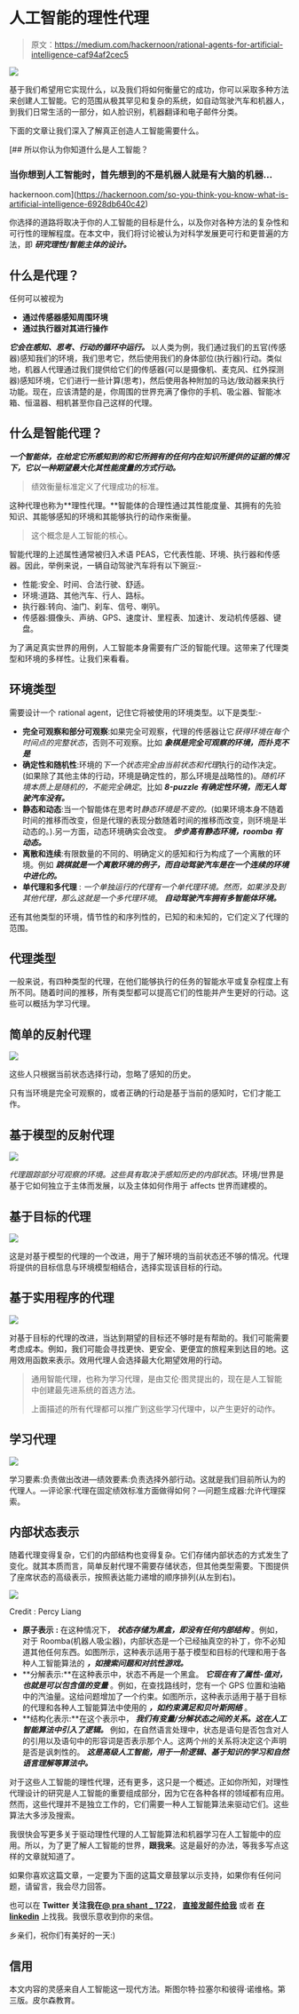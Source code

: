 # 人工智能的理性代理

> 原文：<https://medium.com/hackernoon/rational-agents-for-artificial-intelligence-caf94af2cec5>

![](img/80fd9642ba5c3eaebb18e8f7a4f8ed33.png)

基于我们希望用它实现什么，以及我们将如何衡量它的成功，你可以采取多种方法来创建人工智能。它的范围从极其罕见和复杂的系统，如自动驾驶汽车和机器人，到我们日常生活的一部分，如人脸识别，机器翻译和电子邮件分类。

下面的文章让我们深入了解真正创造人工智能需要什么。

[](https://hackernoon.com/so-you-think-you-know-what-is-artificial-intelligence-6928db640c42) [## 所以你认为你知道什么是人工智能？

### 当你想到人工智能时，首先想到的不是机器人就是有大脑的机器…

hackernoon.com](https://hackernoon.com/so-you-think-you-know-what-is-artificial-intelligence-6928db640c42) 

你选择的道路将取决于你的人工智能的目标是什么，以及你对各种方法的复杂性和可行性的理解程度。在本文中，我们将讨论被认为对科学发展更可行和更普遍的方法，即 ***研究理性/智能主体的设计。***

## 什么是代理？

任何可以被视为

*   **通过传感器感知周围环境**
*   **通过执行器对其进行操作**

***它会在感知、思考、行动的循环中运行。*** 以人类为例，我们通过我们的五官(传感器)感知我们的环境，我们思考它，然后使用我们的身体部位(执行器)行动。类似地，机器人代理通过我们提供给它们的传感器(可以是摄像机、麦克风、红外探测器)感知环境，它们进行一些计算(思考)，然后使用各种附加的马达/致动器来执行功能。现在，应该清楚的是，你周围的世界充满了像你的手机、吸尘器、智能冰箱、恒温器、相机甚至你自己这样的代理。

## 什么是智能代理？

***一个智能体，在给定它所感知到的和它所拥有的任何内在知识所提供的证据的情况下，它以一种期望最大化其性能度量的方式行动。***

> 绩效衡量标准定义了代理成功的标准。

这种代理也称为**理性代理。**智能体的合理性通过其性能度量、其拥有的先验知识、其能够感知的环境和其能够执行的动作来衡量。

> 这个概念是人工智能的核心。

智能代理的上述属性通常被归入术语 PEAS，它代表性能、环境、执行器和传感器。因此，举例来说，一辆自动驾驶汽车将有以下豌豆:-

*   性能:安全、时间、合法行驶、舒适。
*   环境:道路、其他汽车、行人、路标。
*   执行器:转向、油门、刹车、信号、喇叭。
*   传感器:摄像头、声纳、GPS、速度计、里程表、加速计、发动机传感器、键盘。

为了满足真实世界的用例，人工智能本身需要有广泛的智能代理。这带来了代理类型和环境的多样性。让我们来看看。

## 环境类型

需要设计一个 rational agent，记住它将被使用的环境类型。以下是类型:-

*   **完全可观察和部分可观察**:如果完全可观察，代理的传感器让它*获得环境在每个时间点的完整状态*，否则不可观察。比如 ***象棋是完全可观察的环境，而扑克不是***
*   **确定性和随机性**:环境的*下一个状态完全由当前状态和代理*执行的动作决定。(如果除了其他主体的行动，环境是确定性的，那么环境是战略性的)。*随机环境本质上是随机的，不能完全确定*。比如 ***8-puzzle 有确定性环境，而无人驾驶汽车没有。***
*   **静态和动态**:当一个智能体在思考时*静态环境是不变的。*(如果环境本身不随着时间的推移而改变，但是代理的表现分数随着时间的推移而改变，则环境是半动态的。).另一方面，动态环境确实会改变。 ***步步高有静态环境，roomba 有动态。***
*   **离散和连续**:有限数量的不同的、明确定义的感知和行为构成了一个离散的环境。例如 ***跳棋就是一个离散环境的例子，而自动驾驶汽车是在一个连续的环境中进化的。***
*   **单代理和多代理** : *一个单独运行的代理有一个单代理环境。然而，如果涉及到其他代理，那么这就是一个多代理环境*。 ***自动驾驶汽车拥有多智能体环境。***

还有其他类型的环境，情节性的和序列性的，已知的和未知的，它们定义了代理的范围。

## 代理类型

一般来说，有四种类型的代理，在他们能够执行的任务的智能水平或复杂程度上有所不同。随着时间的推移，所有类型都可以提高它们的性能并产生更好的行动。这些可以概括为学习代理。

## 简单的反射代理

![](img/1737192fed32bd9d5bc672b3c490f4ae.png)

这些人只根据当前状态选择行动，忽略了感知的历史。

只有当环境是完全可观察的，或者正确的行动是基于当前的感知时，它们才能工作。

## 基于模型的反射代理

![](img/76c428e0ad727b2ee3330f5bcad54e05.png)

*代理跟踪部分可观察的环境。*这些*具有取决于感知历史的内部状态*。环境/世界是基于它如何独立于主体而发展，以及主体如何作用于 aﬀects 世界而建模的。

## 基于目标的代理

![](img/98218d0c06a0e8820a278d44a6401cb8.png)

这是对基于模型的代理的一个改进，用于了解环境的当前状态还不够的情况。代理将提供的目标信息与环境模型相结合，选择实现该目标的行动。

## 基于实用程序的代理

![](img/20175c113ae6bf0cb1e6e553bf63b2b5.png)

对基于目标的代理的改进，当达到期望的目标还不够时是有帮助的。我们可能需要考虑成本。例如，我们可能会寻找更快、更安全、更便宜的旅程来到达目的地。这用效用函数来表示。效用代理人会选择最大化期望效用的行动。

> 通用智能代理，也称为学习代理，是由艾伦·图灵提出的，现在是人工智能中创建最先进系统的首选方法。
> 
> 上面描述的所有代理都可以推广到这些学习代理中，以产生更好的动作。

## 学习代理

![](img/83a2e4386c699c01111d5fbb9fa4e0b4.png)

学习要素:负责做出改进—绩效要素:负责选择外部行动。这就是我们目前所认为的代理人。—评论家:代理在固定绩效标准方面做得如何？—问题生成器:允许代理探索。

## 内部状态表示

随着代理变得复杂，它们的内部结构也变得复杂。它们存储内部状态的方式发生了变化。就其本质而言，简单反射代理不需要存储状态，但其他类型需要。下图提供了座席状态的高级表示，按照表达能力递增的顺序排列(从左到右)。

![](img/c6c5f61fd4cfdf7f65349fdf2a806e2f.png)

Credit : Percy Liang

*   **原子表示** **:** 在这种情况下， ***状态存储为黑盒，即没有任何内部结构*** 。例如，对于 Roomba(机器人吸尘器)，内部状态是一个已经抽真空的补丁，你不必知道其他任何东西。如图所示，这种表示适用于基于模型和目标的代理和用于各种人工智能算法的 ***，如搜索问题和对抗性游戏。***
*   **分解表示:**在这种表示中，状态不再是一个黑盒。 ***它现在有了属性-值对，也就是可以包含值的变量*** 。例如，在查找路线时，您有一个 GPS 位置和油箱中的汽油量。这给问题增加了一个约束。如图所示，这种表示适用于基于目标的代理和各种人工智能算法中使用的 ***，如约束满足和贝叶斯网络*** 。
*   **结构化表示:**在这个表示中， ***我们有变量/分解状态之间的关系。这在人工智能算法中引入了逻辑。*** 例如，在自然语言处理中，状态是语句是否包含对人的引用以及语句中的形容词是否表示那个人。这两个州的关系将决定这个声明是否是讽刺性的。 ***这是高级人工智能，用于一阶逻辑、基于知识的学习和自然语言理解等算法中。***

对于这些人工智能的理性代理，还有更多，这只是一个概述。正如你所知，对理性代理设计的研究是人工智能的重要组成部分，因为它在各种各样的领域都有应用。然而，这些代理并不是独立工作的，它们需要一种人工智能算法来驱动它们。这些算法大多涉及搜索。

我很快会写更多关于驱动理性代理的人工智能算法和机器学习在人工智能中的应用。所以，为了更了解人工智能的世界，**跟我来**。这是最好的办法，等我多写点这样的文章就知道了。

如果你喜欢这篇文章，一定要为下面的这篇文章鼓掌以示支持，如果你有任何问题，请留言，我会尽力回答。

也可以在 **Twitter 关注我在**[**@ pra shant _ 1722**](https://twitter.com/Prashant_1722)， [**直接发邮件给我**](mailto:pr.span24@gmail.com) 或者 [**在 linkedin**](https://www.linkedin.com/in/prashantgupta17/) 上找我。我很乐意收到你的来信。

乡亲们，祝你们有美好的一天:)

## 信用

本文内容的灵感来自人工智能这一现代方法。斯图尔特·拉塞尔和彼得·诺维格。第三版。皮尔森教育。